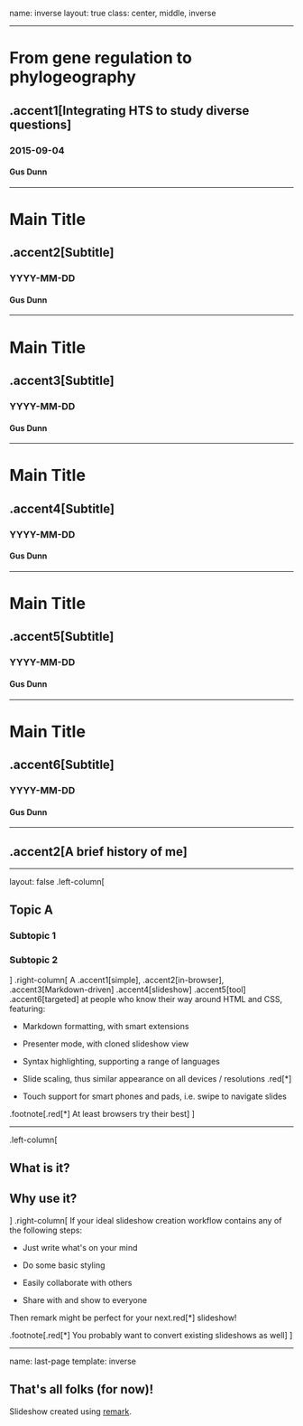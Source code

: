name: inverse
layout: true
class: center, middle, inverse

---

# From gene regulation to phylogeography #
## .accent1[Integrating HTS to study diverse questions] ##
### 2015-09-04 ###
#### Gus Dunn ####

---

# Main Title #
## .accent2[Subtitle] ##
### YYYY-MM-DD ###
#### Gus Dunn ####

---

# Main Title #
## .accent3[Subtitle] ##
### YYYY-MM-DD ###
#### Gus Dunn ####

---

# Main Title #
## .accent4[Subtitle] ##
### YYYY-MM-DD ###
#### Gus Dunn ####

---

# Main Title #
## .accent5[Subtitle] ##
### YYYY-MM-DD ###
#### Gus Dunn ####

---

# Main Title #
## .accent6[Subtitle] ##
### YYYY-MM-DD ###
#### Gus Dunn ####

---

## .accent2[A brief history of me]

---

layout: false
.left-column[
  ## Topic A ##
  ### Subtopic 1 ###
  ### Subtopic 2 ###
  
  
]
.right-column[
  A .accent1[simple], .accent2[in-browser], .accent3[Markdown-driven] .accent4[slideshow] .accent5[tool] .accent6[targeted] at people who know their way around HTML and CSS, featuring:

- Markdown formatting, with smart extensions

- Presenter mode, with cloned slideshow view

- Syntax highlighting, supporting a range of languages

- Slide scaling, thus similar appearance on all devices / resolutions .red[*]

- Touch support for smart phones and pads, i.e. swipe to navigate slides

.footnote[.red[*] At least browsers try their best]
]


---

.left-column[
  ## What is it?
  ## Why use it?
]
.right-column[
If your ideal slideshow creation workflow contains any of the following steps:

- Just write what's on your mind

- Do some basic styling

- Easily collaborate with others

- Share with and show to everyone

Then remark might be perfect for your next.red[*] slideshow!

.footnote[.red[*] You probably want to convert existing slideshows as well]
]


---

name: last-page
template: inverse

## That's all folks (for now)!

Slideshow created using [remark](http://github.com/gnab/remark).
